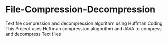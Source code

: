 # File-Compression-Decompression
Text file compression and decompression algorithm using Huffman Coding
This Project uses Huffman compression alogorithm and JAVA to compress and decompress Text files
